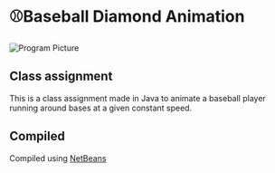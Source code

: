 # ⚾Baseball Diamond Animation
![Program Picture](https://user-images.githubusercontent.com/73214439/110265390-44119600-7f70-11eb-80b0-5c594f56d00b.png)
## Class assignment
This is a class assignment made in Java to animate a baseball player running around bases at a given constant speed.
## Compiled
Compiled using [NetBeans](https://netbeans.apache.org/)

